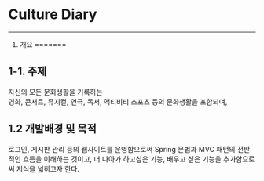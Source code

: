 # Culture Diary 
***

1. 개요 
=======

1-1. 주제   
-------------
자신의 모든 문화생활을 기록하는   
영화, 콘서트, 뮤지컬, 연극, 독서, 액티비티 스포츠 등의 문화생활을 포함되며, 

1.2 개발배경 및 목적
------------- 
로그인, 게시판 관리 등의 웹사이트를 운영함으로써 Spring 문법과 MVC 패턴의 전반적인 흐름을 이해하는 것이고, 더 나아가 하고싶은 기능, 배우고 싶은 기능을 추가함으로써 지식을 넓히고자 한다. 


